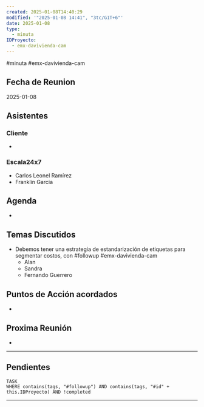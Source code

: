 ```yaml
---
created: 2025-01-08T14:40:29
modified: '"2025-01-08 14:41", "3tc/G1T+6"'
date: 2025-01-08
type:
  - minuta
IDProyecto:
  - emx-davivienda-cam
---
```


#minuta 
#emx-davivienda-cam

## Fecha de Reunion
2025-01-08

## Asistentes

### Cliente
* 
### Escala24x7
- Carlos Leonel Ramírez
-  Franklin Garcia

## Agenda
* 
## Temas Discutidos
* Debemos tener una estrategia de estandarización de etiquetas para segmentar costos, con #followup #emx-davivienda-cam
	* Alan
	* Sandra
	* Fernando Guerrero

## Puntos de Acción acordados
- 

## Proxima Reunión
*   

--- 
## Pendientes

```dataview
TASK
WHERE contains(tags, "#followup") AND contains(tags, "#id" + this.IDProyecto) AND !completed
```

---
